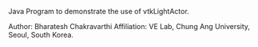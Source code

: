 Java Program to demonstrate the use of vtkLightActor.

Author: Bharatesh Chakravarthi
Affiliation: VE Lab, Chung Ang University, Seoul, South Korea. 
